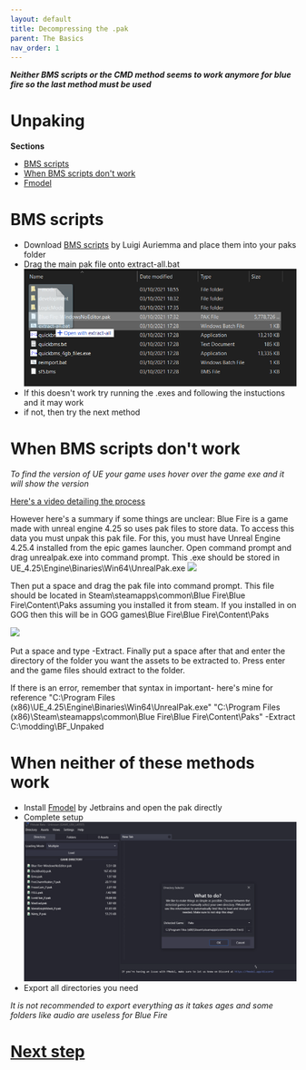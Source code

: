 ```yaml
---
layout: default
title: Decompressing the .pak
parent: The Basics
nav_order: 1
---
```


***Neither BMS scripts or the CMD method seems to work anymore for blue fire so the last method must be used***

# Unpaking 
**Sections**
- [BMS scripts](./Unpaking.md#bms-scripts)
- [When BMS scripts don't work](./Unpaking.md#when-bms-scripts-dont-work)
- [Fmodel](./Unpaking.md#when-neither-of-these-methods-work)

# BMS scripts
- Download [BMS scripts](https://github.com/bananaturtlesandwich/Blue-Fire-Modding-Guide/blob/main/Tools/BMS%20scripts.zip) by Luigi Auriemma and place them into your paks folder
- Drag the main pak file onto extract-all.bat 
![](https://github.com/bananaturtlesandwich/Blue-Fire-Modding-Guide/blob/main/Images/BMS.png)
- If this doesn't work try running the .exes and following the instuctions and it may work
- if not, then try the next method

# When BMS scripts don't work

*To find the version of UE your game uses hover over the game exe and it will show the version*

[Here's a video detailing the process](https://youtu.be/AElxgCRXF64)

However here's a summary if some things are unclear:
Blue Fire is a game made with unreal engine 4.25 so uses pak files to store data. To access this data you must unpak this pak file. For this, you must have Unreal Engine 4.25.4 installed from the epic games launcher.
Open command prompt and drag unrealpak.exe into command prompt. This .exe should be stored in UE_4.25\Engine\Binaries\Win64\UnrealPak.exe
![](Images/unrealpak.PNG)

Then put a space and drag the pak file into command prompt. This file should be located in Steam\steamapps\common\Blue Fire\Blue Fire\Content\Paks assuming you installed it from steam. If you installed in on GOG then this will be in GOG games\Blue Fire\Blue Fire\Content\Paks

![](Images/Pakfile.PNG)

Put a space and type -Extract. Finally put a space after that and enter the directory of the folder you want the assets to be extracted to. Press enter and the game files should extract to the folder.

If there is an error, remember that syntax in important- here's mine for reference
"C:\Program Files (x86)\UE_4.25\Engine\Binaries\Win64\UnrealPak.exe" "C:\Program Files (x86)\Steam\steamapps\common\Blue Fire\Blue Fire\Content\Paks" -Extract C:\modding\BF_Unpaked


# When neither of these methods work

- Install [Fmodel](https://fmodel.app/) by Jetbrains and open the pak directly
- Complete setup
![](https://github.com/bananaturtlesandwich/Blue-Fire-Modding-Guide/blob/main/Images/Fmodel.png)
- Export all directories you need

*It is not recommended to export everything as it takes ages and some folders like audio are useless for Blue Fire*

# **[Next step](./UEViewer.md)**
